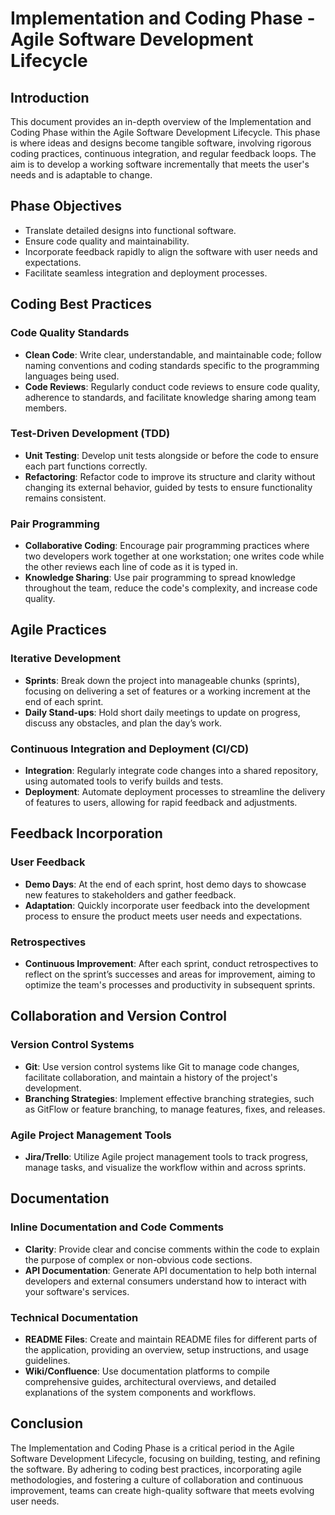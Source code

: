 # Implementation and Coding Phase - Agile Software Development Lifecycle

## Introduction

This document provides an in-depth overview of the Implementation and Coding Phase within the Agile Software Development Lifecycle. This phase is where ideas and designs become tangible software, involving rigorous coding practices, continuous integration, and regular feedback loops. The aim is to develop a working software incrementally that meets the user's needs and is adaptable to change.

## Phase Objectives

- Translate detailed designs into functional software.
- Ensure code quality and maintainability.
- Incorporate feedback rapidly to align the software with user needs and expectations.
- Facilitate seamless integration and deployment processes.

## Coding Best Practices

### Code Quality Standards

- **Clean Code**: Write clear, understandable, and maintainable code; follow naming conventions and coding standards specific to the programming languages being used.
- **Code Reviews**: Regularly conduct code reviews to ensure code quality, adherence to standards, and facilitate knowledge sharing among team members.

### Test-Driven Development (TDD)

- **Unit Testing**: Develop unit tests alongside or before the code to ensure each part functions correctly.
- **Refactoring**: Refactor code to improve its structure and clarity without changing its external behavior, guided by tests to ensure functionality remains consistent.

### Pair Programming

- **Collaborative Coding**: Encourage pair programming practices where two developers work together at one workstation; one writes code while the other reviews each line of code as it is typed in.
- **Knowledge Sharing**: Use pair programming to spread knowledge throughout the team, reduce the code's complexity, and increase code quality.

## Agile Practices

### Iterative Development

- **Sprints**: Break down the project into manageable chunks (sprints), focusing on delivering a set of features or a working increment at the end of each sprint.
- **Daily Stand-ups**: Hold short daily meetings to update on progress, discuss any obstacles, and plan the day’s work.

### Continuous Integration and Deployment (CI/CD)

- **Integration**: Regularly integrate code changes into a shared repository, using automated tools to verify builds and tests.
- **Deployment**: Automate deployment processes to streamline the delivery of features to users, allowing for rapid feedback and adjustments.

## Feedback Incorporation

### User Feedback

- **Demo Days**: At the end of each sprint, host demo days to showcase new features to stakeholders and gather feedback.
- **Adaptation**: Quickly incorporate user feedback into the development process to ensure the product meets user needs and expectations.

### Retrospectives

- **Continuous Improvement**: After each sprint, conduct retrospectives to reflect on the sprint’s successes and areas for improvement, aiming to optimize the team's processes and productivity in subsequent sprints.

## Collaboration and Version Control

### Version Control Systems

- **Git**: Use version control systems like Git to manage code changes, facilitate collaboration, and maintain a history of the project's development.
- **Branching Strategies**: Implement effective branching strategies, such as GitFlow or feature branching, to manage features, fixes, and releases.

### Agile Project Management Tools

- **Jira/Trello**: Utilize Agile project management tools to track progress, manage tasks, and visualize the workflow within and across sprints.

## Documentation

### Inline Documentation and Code Comments

- **Clarity**: Provide clear and concise comments within the code to explain the purpose of complex or non-obvious code sections.
- **API Documentation**: Generate API documentation to help both internal developers and external consumers understand how to interact with your software's services.

### Technical Documentation

- **README Files**: Create and maintain README files for different parts of the application, providing an overview, setup instructions, and usage guidelines.
- **Wiki/Confluence**: Use documentation platforms to compile comprehensive guides, architectural overviews, and detailed explanations of the system components and workflows.

## Conclusion

The Implementation and Coding Phase is a critical period in the Agile Software Development Lifecycle, focusing on building, testing, and refining the software. By adhering to coding best practices, incorporating agile methodologies, and fostering a culture of collaboration and continuous improvement, teams can create high-quality software that meets evolving user needs.